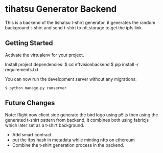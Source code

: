 # tihatsu Generator Backend

This is a backend of the tishatsu t-shirt generator, it generates the random background t-shirt and send t-shirt to nft.storage to get the ipfs link.


## Getting Started

Activate the virtualenv for your project.
    
Install project dependencies:
    $ cd nftvisionbackend
    $ pip install -r requirements.txt

You can now run the development server without any migrations:

    $ python manage.py runserver

## Future Changes

Note: Right now client side generate the bird logo using p5.js then using the generated t-shirt pattern from backend, it combines both using fabricjs which later set as a t-shirt background.

- Add smart contract
- put the ifps hash in metadata while minting nfts on ethereum
- Combine the t-shirt generation process in the backend.
